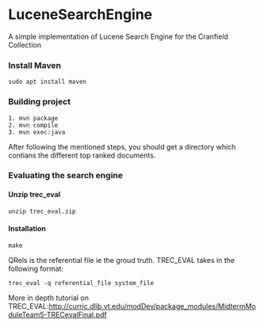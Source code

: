 # LuceneSearchEngine
A simple implementation of Lucene Search Engine for the Cranfield Collection

### Install Maven
```
sudo apt install maven
```

### Building project
```
1. mvn package
2. mvn compile
3. mvn exec:java
```

After following the mentioned steps, you should get a directory which contians the different top ranked documents. 


### Evaluating the search engine

#### Unzip trec_eval
```
unzip trec_eval.zip
```
#### Installation
```
make
```

QRels is the referential file ie the groud truth. TREC_EVAL takes in the following format:

```
trec_eval -q referential_file system_file
```

More in depth tutorial on TREC_EVAL:http://curric.dlib.vt.edu/modDev/package_modules/MidtermModuleTeam5-TRECevalFinal.pdf
